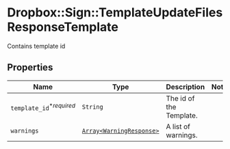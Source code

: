 # Dropbox::Sign::TemplateUpdateFilesResponseTemplate

Contains template id

## Properties

| Name | Type | Description | Notes |
| ---- | ---- | ----------- | ----- |
| `template_id`<sup>*_required_</sup> | ```String``` |  The id of the Template.  |  |
| `warnings` | [```Array<WarningResponse>```](WarningResponse.md) |  A list of warnings.  |  |

